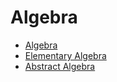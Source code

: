 # Algebra


- [Algebra](01-algebra/01-algebra.md)
- [Elementary Algebra](01-algebra/02-elementary-algebra.md)
- [Abstract Algebra](01-algebra/03-abstract-algebra.md)
